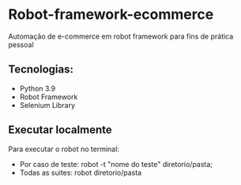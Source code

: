 # Robot-framework-ecommerce
Automação de e-commerce em robot framework para fins de prática pessoal

## Tecnologias:

* Python 3.9
* Robot Framework
* Selenium Library

## Executar localmente
Para executar o robot no terminal:

* Por caso de teste: robot -t "nome do teste" diretorio/pasta;
* Todas as suites: robot diretorio/pasta
